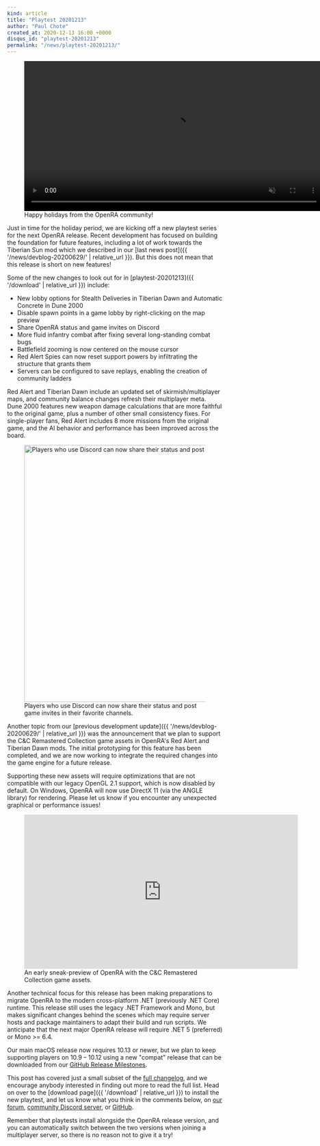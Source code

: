 ```yaml
---
kind: article
title: "Playtest 20201213"
author: "Paul Chote"
created_at: 2020-12-13 16:00 +0000
disqus_id: "playtest-20201213"
permalink: "/news/playtest-20201213/"
---
```


<figure>
  <video width="700" autoplay loop muted>
    <source src="{{ '/images/news/20201213-christmas-mp4.mp4' | relative_url }}" type="video/mp4">
    <source src="{{ '/images/news/20201213-christmas-ogv.ogv' | relative_url }}" type="video/ogg">
    <img src="{{ '/images/news/20201213-christmas-static.png' | relative_url }}" width="700" />
  </video>
  <figcaption>Happy holidays from the OpenRA community!</figcaption>
</figure>

Just in time for the holiday period, we are kicking off a new playtest series for the next OpenRA release. Recent development has focused on building the foundation for future features, including a lot of work towards the Tiberian Sun mod which we described in our [last news post]({{ '/news/devblog-20200629/' | relative_url }}). But this does not mean that this release is short on new features!

Some of the new changes to look out for in [playtest-20201213]({{ '/download' | relative_url }}) include:

* New lobby options for Stealth Deliveries in Tiberian Dawn and Automatic Concrete in Dune 2000
* Disable spawn points in a game lobby by right-clicking on the map preview
* Share OpenRA status and game invites on Discord
* More fluid infantry combat after fixing several long-standing combat bugs
* Battlefield zooming is now centered on the mouse cursor
* Red Alert Spies can now reset support powers by infiltrating the structure that grants them
* Servers can be configured to save replays, enabling the creation of community ladders

Red Alert and Tiberian Dawn include an updated set of skirmish/multiplayer maps, and community balance changes refresh their multiplayer meta. Dune 2000 features new weapon damage calculations that are more faithful to the original game, plus a number of other small consistency fixes. For single-player fans, Red Alert includes 8 more missions from the original game, and the AI behavior and performance has been improved across the board.

<figure>
  <img src="{{ '/images/news/20201213-discord.png' | relative_url }}" alt="Players who use Discord can now share their status and post game invites" width="600px" />
  <figcaption>Players who use Discord can now share their status and post game invites in their favorite channels.</figcaption>
</figure>

Another topic from our [previous development update]({{ '/news/devblog-20200629/' | relative_url }}) was the announcement that we plan to support the C&C Remastered Collection game assets in OpenRA's Red Alert and Tiberian Dawn mods. The initial prototyping for this feature has been completed, and we are now working to integrate the required changes into the game engine for a future release.

Supporting these new assets will require optimizations that are not compatible with our legacy OpenGL 2.1 support, which is now disabled by default. On Windows, OpenRA will now use DirectX 11 (via the ANGLE library) for rendering. Please let us know if you encounter any unexpected graphical or performance issues!

<figure>
  <iframe width="640" height="360" src="https://www.youtube-nocookie.com/embed/Vqsferf8iSc" frameborder="0" allow="encrypted-media; picture-in-picture" allowfullscreen></iframe>
  <figcaption>An early sneak-preview of OpenRA with the C&C Remastered Collection game assets.</figcaption>
</figure>

Another technical focus for this release has been making preparations to migrate OpenRA to the modern cross-platform .NET (previously .NET Core) runtime. This release still uses the legacy .NET Framework and Mono, but makes significant changes behind the scenes which may require server hosts and package maintainers to adapt their build and run scripts. We anticipate that the next major OpenRA release will require .NET 5 (preferred) or Mono >= 6.4.

Our main macOS release now requires 10.13 or newer, but we plan to keep supporting players on 10.9 &ndash; 10.12 using a new "compat" release that can be downloaded from our [GitHub Release Milestones](https://github.com/OpenRA/OpenRA/releases).

This post has covered just a small subset of the [full changelog](https://github.com/OpenRA/OpenRA/wiki/Changelog/d207b07fe1713e2dedf547dbb09e03d120cffe9b), and we encourage anybody interested in finding out more to read the full list. Head on over to the [download page]({{ '/download' | relative_url }}) to install the new playtest, and let us know what you think in the comments below, on [our forum](https://forum.openra.net/), [community Discord server](https://discord.openra.net), or [GitHub](https://github.com/OpenRA/OpenRA/issues).

Remember that playtests install alongside the OpenRA release version, and you can automatically switch between the two versions when joining a multiplayer server, so there is no reason not to give it a try!
